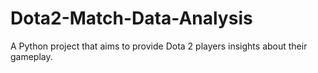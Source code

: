 # Dota2-Match-Data-Analysis
A Python project that aims to provide Dota 2 players insights about their gameplay.
